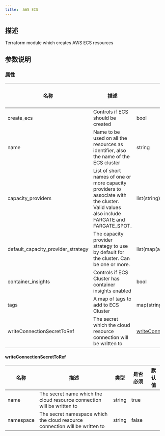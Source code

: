 ```yaml
---
title:  AWS ECS
---
```


## 描述

Terraform module which creates AWS ECS resources

## 参数说明


### 属性

 名称 | 描述 | 类型 | 是否必须 | 默认值 
 ------------ | ------------- | ------------- | ------------- | ------------- 
 create_ecs | Controls if ECS should be created | bool | false |  
 name | Name to be used on all the resources as identifier, also the name of the ECS cluster | string | false |  
 capacity_providers | List of short names of one or more capacity providers to associate with the cluster. Valid values also include FARGATE and FARGATE_SPOT. | list(string) | false |  
 default_capacity_provider_strategy | The capacity provider strategy to use by default for the cluster. Can be one or more. | list(map(any)) | false |  
 container_insights | Controls if ECS Cluster has container insights enabled | bool | false |  
 tags | A map of tags to add to ECS Cluster | map(string) | false |  
 writeConnectionSecretToRef | The secret which the cloud resource connection will be written to | [writeConnectionSecretToRef](#writeConnectionSecretToRef) | false |  


#### writeConnectionSecretToRef

 名称 | 描述 | 类型 | 是否必须 | 默认值 
 ------------ | ------------- | ------------- | ------------- | ------------- 
 name | The secret name which the cloud resource connection will be written to | string | true |  
 namespace | The secret namespace which the cloud resource connection will be written to | string | false |  
